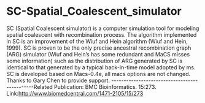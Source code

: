 # SC-Spatial_Coalescent_simulator
SC (Spatial Coalescent simulator) is a computer simulation tool for modeling spatial coalescent with recombination process. The algorithm implemented in SC is an improvement of the Wiuf and Hein algorithm (Wiuf and Hein, 1999). SC is proven to be the only precise ancestral recombination graph (ARG) simulator (Wiuf and Hein’s has some redundant and MaCS misses some information) such as the distribution of ARG generated by SC is identical to that generated by a typical back-in-time model adopted by ms. SC is developed based on Macs-0.4e, all macs options are not changed. Thanks to Gary Chen to provide support. ----------------------------------------------Related Publication: BMC Bioinformatics. 15:273. Link:http://www.biomedcentral.com/1471-2105/15/273
